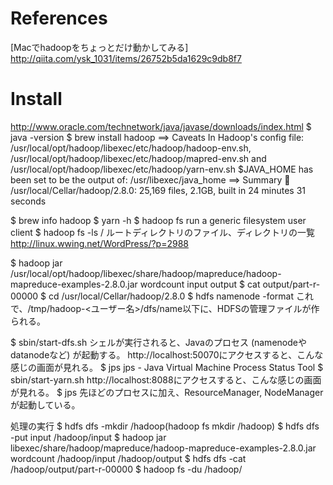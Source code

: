 # References
[Macでhadoopをちょっとだけ動かしてみる] http://qiita.com/ysk_1031/items/26752b5da1629c9db8f7

# Install
http://www.oracle.com/technetwork/java/javase/downloads/index.html
$ java -version
$ brew install hadoop
==> Caveats
In Hadoop's config file:
/usr/local/opt/hadoop/libexec/etc/hadoop/hadoop-env.sh,
/usr/local/opt/hadoop/libexec/etc/hadoop/mapred-env.sh and
/usr/local/opt/hadoop/libexec/etc/hadoop/yarn-env.sh
$JAVA_HOME has been set to be the output of:
/usr/libexec/java_home
==> Summary
🍺  /usr/local/Cellar/hadoop/2.8.0: 25,169 files, 2.1GB, built in 24 minutes 31 seconds

$ brew info hadoop
$ yarn -h
$ hadoop fs 
  run a generic filesystem user client
$ hadoop fs -ls /
  ルートディレクトリのファイル、ディレクトリの一覧
  http://linux.wwing.net/WordPress/?p=2988
  
$ hadoop jar  /usr/local/opt/hadoop/libexec/share/hadoop/mapreduce/hadoop-mapreduce-examples-2.8.0.jar wordcount input output
$ cat output/part-r-00000
$ cd /usr/local/Cellar/hadoop/2.8.0
$ hdfs namenode -format
  これで、/tmp/hadoop-<ユーザー名>/dfs/name以下に、HDFSの管理ファイルが作られる。

<!-- hadoopのパッケージに付いてるシェルスクリプトを使う。-->
$ sbin/start-dfs.sh
  シェルが実行されると、Javaのプロセス (namenodeやdatanodeなど) が起動する。
  http://localhost:50070にアクセスすると、こんな感じの画面が見れる。
$ jps 
  jps - Java Virtual Machine Process Status Tool
$ sbin/start-yarn.sh
  http://localhost:8088にアクセスすると、こんな感じの画面が見れる。
$ jps
  先ほどのプロセスに加え、ResourceManager, NodeManagerが起動している。

<!-- sbin/stop-dfs.sh, sbin/stop-yarn.shで上記プロセスは停止できる。-->

処理の実行
$ hdfs dfs -mkdir /hadoop(hadoop fs mkdir /hadoop)
$ hdfs dfs -put input /hadoop/input
$ hadoop jar libexec/share/hadoop/mapreduce/hadoop-mapreduce-examples-2.8.0.jar wordcount /hadoop/input /hadoop/output
$ hdfs dfs -cat /hadoop/output/part-r-00000
$ hadoop fs -du /hadoop/
